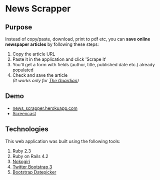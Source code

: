 # News Scrapper
## Purpose
Instead of copy/paste, download, print to pdf etc, you can **save online newspaper articles** by following these steps:<br>
1. Copy the article URL<br>
2. Paste it in the application and click 'Scrape it'<br>
3. You'll get a form with fields (author, title, published date etc.) already populated<br>
4. Check and save the article<br>
*(It works only for [The Guardian](http://www.theguardian.com/))*

## Demo<br>
* [news_scrapper.herokuapp.com](news_scrapper.herokuapp.com)<br>
* [Screencast](http://screencast.com/t/JZ7kvEhFOey)

## Technologies
This web application was built using the following tools:<br>
1. Ruby 2.3<br>
2. Ruby on Rails 4.2<br>
3. [Nokogiri](http://www.nokogiri.org/)<br>
4. [Twitter Bootstrap 3](http://getbootstrap.com/)<br>
5. [Bootstrap Datepicker](http://www.eyecon.ro/bootstrap-datepicker/)<br>
